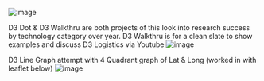 ![image](https://github.com/frankie-g1/myjsvizwalkthrus/assets/47835157/11d35294-6bfa-41b8-96f1-e088dbea288a)


D3 Dot & D3 Walkthru are both projects of this look into research success by technology category over year. D3 Walkthru is for a clean slate to show examples and discuss D3 Logistics via Youtube
![image](https://github.com/frankie-g1/myjsvizwalkthrus/assets/47835157/7e23d852-64b4-4b14-90aa-aeca511328ec)





D3 Line Graph attempt with 4 Quadrant graph of Lat & Long (worked in with leaflet below)
![image](https://github.com/frankie-g1/myjsvizwalkthrus/assets/47835157/44001819-5559-4b61-9a41-eb4ba88e19f6)




